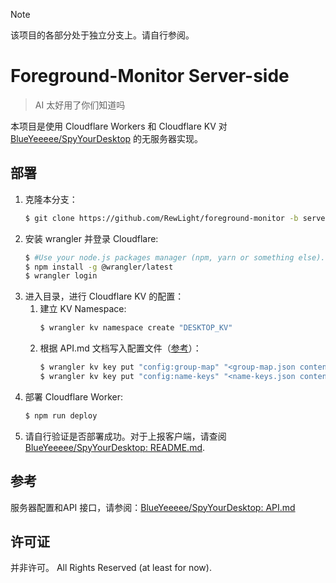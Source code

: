 > [!NOTE]
> 该项目的各部分处于独立分支上。请自行参阅。

# Foreground-Monitor Server-side

> AI 太好用了你们知道吗

本项目是使用 Cloudflare Workers 和 Cloudflare KV 对 [BlueYeeeee/SpyYourDesktop](https://github.com/BlueYeeeee/SpyYourDesktop/tree/main/Web(new)) 的无服务器实现。

## 部署

1. 克隆本分支：
   ```bash
   $ git clone https://github.com/RewLight/foreground-monitor -b server
   ```
2. 安装 wrangler 并登录 Cloudflare:
   ```bash
   $ #Use your node.js packages manager (npm, yarn or something else).
   $ npm install -g @wrangler/latest
   $ wrangler login
   ```
3. 进入目录，进行 Cloudflare KV 的配置：
   1. 建立 KV Namespace:
      ```bash
	  $ wrangler kv namespace create "DESKTOP_KV"
	  ```
   2. 根据 API.md 文档写入配置文件（[参考](#参考)）：
       ```bash
       $ wrangler kv key put "config:group-map" "<group-map.json content here>" --binding=DESKTOP_KV --remote
       $ wrangler kv key put "config:name-keys" "<name-keys.json content here>" --binding=DESKTOP_KV --remote
       ```
5. 部署 Cloudflare Worker:
   ```bash
   $ npm run deploy
   ```
6. 请自行验证是否部署成功。对于上报客户端，请查阅 [BlueYeeeee/SpyYourDesktop: README.md](https://github.com/BlueYeeeee/SpyYourDesktop?tab=readme-ov-file#windows%E4%BE%A7%E8%A7%86%E5%A5%B8%E6%95%99%E7%A8%8Bnew).

## 参考
服务器配置和API 接口，请参阅：[BlueYeeeee/SpyYourDesktop: API.md](https://github.com/BlueYeeeee/SpyYourDesktop/blob/main/Web(new)/API.md)

## 许可证
并非许可。 All Rights Reserved (at least for now).

